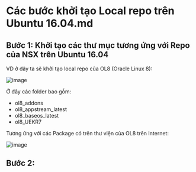 # Các bước khởi tạo Local repo trên Ubuntu 16.04.md

## Bước 1: Khởi tạo các thư mục tương ứng với Repo của NSX trên Ubuntu 16.04

VD ở đây ta sẽ khởi tạo local repo của OL8 (Oracle Linux 8):

![image](https://user-images.githubusercontent.com/75653012/208012722-d673dd3b-0d67-41d4-b703-d85c70f48044.png)

Ở đây các folder bao gồm:
- ol8_addons
- ol8_appstream_latest
- ol8_baseos_latest
- ol8_UEKR7

Tương ứng với các Package có trên thư viện của OL8 trên Internet:

![image](https://user-images.githubusercontent.com/75653012/208013178-cafc9641-424b-4d2a-80f8-2d0aef7a9097.png)

## Bước 2: 
